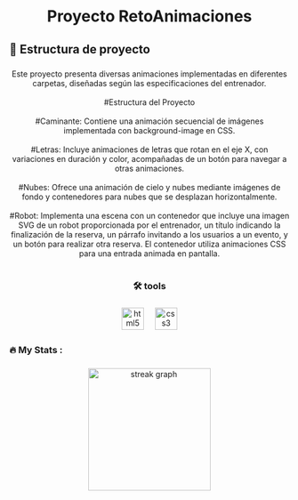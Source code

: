 
###

<h1 align="center">Proyecto RetoAnimaciones</h1>

###

<h2 align="left">📁  Estructura de proyecto</h2>

###

<p align="center">Este proyecto presenta diversas animaciones implementadas en diferentes carpetas, diseñadas según las especificaciones del entrenador.<br><br>
#Estructura del Proyecto<br><br>#Caminante: Contiene una animación secuencial de imágenes implementada con background-image en CSS.<br><br>
#Letras: Incluye animaciones de letras que rotan en el eje X, con variaciones en duración y color, acompañadas de un botón para navegar a otras animaciones.<br><br>
#Nubes: Ofrece una animación de cielo y nubes mediante imágenes de fondo y contenedores para nubes que se desplazan horizontalmente.<br><br>
#Robot: Implementa una escena con un contenedor que incluye una imagen SVG de un robot proporcionada por el entrenador, un título indicando la finalización de la reserva, un párrafo invitando a los usuarios a un evento, y un botón para realizar otra reserva. El contenedor utiliza animaciones CSS para una entrada animada en pantalla.<br><br></p>

###

<h3 align="center">🛠 tools</h3>

###

<div align="center">
  <img src="https://cdn.jsdelivr.net/gh/devicons/devicon/icons/html5/html5-original.svg" height="40" alt="html5 logo"  />
  <img width="12" />
  <img src="https://cdn.jsdelivr.net/gh/devicons/devicon/icons/css3/css3-original.svg" height="40" alt="css3 logo"  />
</div>

###

<h3 align="left">🔥   My Stats :</h3>

###

<div align="center">
  <img src="https://streak-stats.demolab.com?user=ayelmercorzo&locale=en&mode=daily&theme=dark&hide_border=false&border_radius=5&order=3" height="220" alt="streak graph"  />
</div>

###
